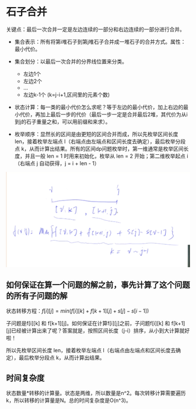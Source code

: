 # 石子合并

关键点：最后一次合并一定是左边连续的一部分和右边连续的一部分进行合并。

- 集合表示：所有将第i堆石子到第j堆石子合并成一堆石子的合并方式。属性：最小代价。
- 集合划分：以最后一次合并的分界线位置来分类。

  - 左边1个
  - 左边2个
  - ...
  - 左边k-1个 (k=j-i+1,区间里的元素个数)
- 状态计算：每一类的最小代价怎么求呢？等于左边的最小代价，加上右边的最小代价，再加上最后一步的代价（最后一步一定是合并最后2堆，其代价为从i到j的石子重量之和，可以用前缀和来求）。
- 枚举顺序：显然长的区间是由更短的区间合并而成，所以先枚举区间长度 len，接着枚举左端点 l（右端点由左端点和区间长度去确定），最后枚举分段点 k，从而计算出结果。所有的区间dp问题枚举时，第一维通常是枚举区间长度，并且一般 len = 1 时用来初始化，枚举从 len = 2 开始；第二维枚举起点 i （右端点 j 自动获得，j = i + len - 1）

![](imgs/1.png)

## 如何保证在算一个问题的解之前，事先计算了这个问题的所有子问题的解

状态转移方程：$f[i][j]=min(f[i][k]+f[k+1][j]+s[j]-s[i-1])$

子问题是f[i][k] 和 f[k+1][j]。如何保证在计算f[i][j]之前，子问题f[i][k] 和 f[k+1][j]已经被计算出来了呢？答案就是，按照区间长度（j-i）排序，从小到大计算就好啦！

所以先枚举区间长度 len，接着枚举左端点 l（右端点由左端点和区间长度去确定），最后枚举分段点 k，从而计算出结果。

## 时间复杂度

状态数量*转移的计算量。状态是两维，所以数量是n^2。每次转移计算需要遍历k，所以转移的计算量是N。总的时间复杂度是O(n^3)。
